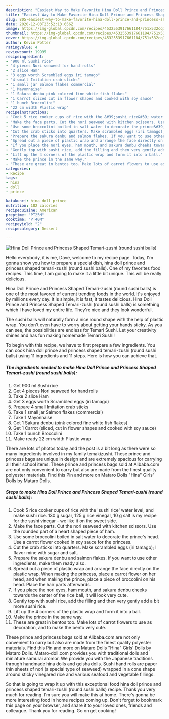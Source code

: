 ```yaml
---
description: "Easiest Way to Make Favorite Hina Doll Prince and Princess Shaped Temari-zushi (round sushi balls)"
title: "Easiest Way to Make Favorite Hina Doll Prince and Princess Shaped Temari-zushi (round sushi balls)"
slug: 805-easiest-way-to-make-favorite-hina-doll-prince-and-princess-shaped-temari-zushi-round-sushi-balls
date: 2020-12-03T23:52:13.656Z
image: https://img-global.cpcdn.com/recipes/4532553917661184/751x532cq70/hina-doll-prince-and-princess-shaped-temari-zushi-round-sushi-balls-recipe-main-photo.jpg
thumbnail: https://img-global.cpcdn.com/recipes/4532553917661184/751x532cq70/hina-doll-prince-and-princess-shaped-temari-zushi-round-sushi-balls-recipe-main-photo.jpg
cover: https://img-global.cpcdn.com/recipes/4532553917661184/751x532cq70/hina-doll-prince-and-princess-shaped-temari-zushi-round-sushi-balls-recipe-main-photo.jpg
author: Kevin Potter
ratingvalue: 4
reviewcount: 19995
recipeingredient:
- "900 ml Sushi rice"
- "4 pieces Nori seaweed for hand rolls"
- "2 slice Ham"
- "3 eggs worth Scrambled eggs iri tamago"
- "4 small Imitation crab sticks"
- "1 small jar Salmon flakes commercial"
- "1 Mayonnaise"
- "1 Sakura denbu pink colored fine white fish flakes"
- "1 Carrot sliced cut in flower shapes and cooked with soy sauce"
- "1 bunch Broccolini"
- "22 cm width Plastic wrap"
recipeinstructions:
- "Cook 5 rice cooker cups of rice with the &#39;sushi rice&#39; water level, and make sushi rice. 130 g sugar, 125 g rice vinegar, 10 g salt is my recipe for the sushi vinegar - we like it on the sweet side."
- "Make the face parts. Cut the nori seaweed with kitchen scissors. Use the rounded part of a heart shaped piece of ham."
- "Use some broccolini boiled in salt water to decorate the prince&#39;s head. Use a carrot flower cooked in soy sauce for the princess."
- "Cut the crab sticks into quarters. Make scrambled eggs (iri tamago); I flavor mine with sugar and salt."
- "Prepare the sakura denbu and salmon flakes. If you want to use other ingredients, make them ready also."
- "Spread out a piece of plastic wrap and arrange the face directly on the plastic wrap. When making the princess, place a carrot flower on her head, and when making the prince, place a piece of broccolini on his head. Place the hair parts afterwards."
- "If you place the nori eyes, ham mouth, and sakura denbu cheeks towards the center of the rice ball, it will look very cute."
- "Gently top with sushi rice, add the filling and then very gently add a bit more sushi rice."
- "Lift up the 4 corners of the plastic wrap and form it into a ball."
- "Make the prince in the same way."
- "These are great in bentos too. Make lots of carrot flowers to use as decoration, and to make the bento very cute."
categories:
- Recipe
tags:
- hina
- doll
- prince

katakunci: hina doll prince 
nutrition: 182 calories
recipecuisine: American
preptime: "PT25M"
cooktime: "PT40M"
recipeyield: "2"
recipecategory: Dessert

---
```



![Hina Doll Prince and Princess Shaped Temari-zushi (round sushi balls)](https://img-global.cpcdn.com/recipes/4532553917661184/751x532cq70/hina-doll-prince-and-princess-shaped-temari-zushi-round-sushi-balls-recipe-main-photo.jpg)

Hello everybody, it is me, Dave, welcome to my recipe page. Today, I'm gonna show you how to prepare a special dish, hina doll prince and princess shaped temari-zushi (round sushi balls). One of my favorites food recipes. This time, I am going to make it a little bit unique. This will be really delicious.

Hina Doll Prince and Princess Shaped Temari-zushi (round sushi balls) is one of the most favored of current trending foods in the world. It's enjoyed by millions every day. It is simple, it is fast, it tastes delicious. Hina Doll Prince and Princess Shaped Temari-zushi (round sushi balls) is something which I have loved my entire life. They're nice and they look wonderful.

The sushi balls will naturally form a nice round shape with the help of plastic wrap. You don&#39;t even have to worry about getting your hands sticky. As you can see, the possibilities are endless for Temari Sushi. Let your creativity shines and has fun making homemade Temari Sushi!


To begin with this recipe, we have to first prepare a few ingredients. You can cook hina doll prince and princess shaped temari-zushi (round sushi balls) using 11 ingredients and 11 steps. Here is how you can achieve that.

<!--inarticleads1-->

##### The ingredients needed to make Hina Doll Prince and Princess Shaped Temari-zushi (round sushi balls):

1. Get 900 ml Sushi rice
1. Get 4 pieces Nori seaweed for hand rolls
1. Take 2 slice Ham
1. Get 3 eggs worth Scrambled eggs (iri tamago)
1. Prepare 4 small Imitation crab sticks
1. Take 1 small jar Salmon flakes (commercial)
1. Take 1 Mayonnaise
1. Get 1 Sakura denbu (pink colored fine white fish flakes)
1. Get 1 Carrot (sliced, cut in flower shapes and cooked with soy sauce)
1. Take 1 bunch Broccolini
1. Make ready 22 cm width Plastic wrap


There are lots of photos today and the post is a bit long as there were so many ingredients involved in my family temakizushi. These prince and princess bags are unique in design and are extremely spacious for carrying all their school items. These prince and princess bags sold at Alibaba.com are not only convenient to carry but also are made from the finest quality polyester materials. Find this Pin and more on Mataro Dolls &#34;Hina&#34; Girls&#39; Dolls by Mataro Dolls. 

<!--inarticleads2-->

##### Steps to make Hina Doll Prince and Princess Shaped Temari-zushi (round sushi balls):

1. Cook 5 rice cooker cups of rice with the &#39;sushi rice&#39; water level, and make sushi rice. 130 g sugar, 125 g rice vinegar, 10 g salt is my recipe for the sushi vinegar - we like it on the sweet side.
1. Make the face parts. Cut the nori seaweed with kitchen scissors. Use the rounded part of a heart shaped piece of ham.
1. Use some broccolini boiled in salt water to decorate the prince&#39;s head. Use a carrot flower cooked in soy sauce for the princess.
1. Cut the crab sticks into quarters. Make scrambled eggs (iri tamago); I flavor mine with sugar and salt.
1. Prepare the sakura denbu and salmon flakes. If you want to use other ingredients, make them ready also.
1. Spread out a piece of plastic wrap and arrange the face directly on the plastic wrap. When making the princess, place a carrot flower on her head, and when making the prince, place a piece of broccolini on his head. Place the hair parts afterwards.
1. If you place the nori eyes, ham mouth, and sakura denbu cheeks towards the center of the rice ball, it will look very cute.
1. Gently top with sushi rice, add the filling and then very gently add a bit more sushi rice.
1. Lift up the 4 corners of the plastic wrap and form it into a ball.
1. Make the prince in the same way.
1. These are great in bentos too. Make lots of carrot flowers to use as decoration, and to make the bento very cute.


These prince and princess bags sold at Alibaba.com are not only convenient to carry but also are made from the finest quality polyester materials. Find this Pin and more on Mataro Dolls &#34;Hina&#34; Girls&#39; Dolls by Mataro Dolls. Mataro-doll.com provides you with traditional dolls and miniature samurai aromor. We provide you with the Japanese traditions through handmade hina dolls and geisha dolls. Sushi hand rolls are paper thin sheets of nori (a special type of seaweed) wrapped in a cone shape around sticky vinegared rice and various seafood and vegetable fillings. 

So that is going to wrap it up with this exceptional food hina doll prince and princess shaped temari-zushi (round sushi balls) recipe. Thank you very much for reading. I'm sure you will make this at home. There's gonna be more interesting food in home recipes coming up. Don't forget to bookmark this page on your browser, and share it to your loved ones, friends and colleague. Thank you for reading. Go on get cooking!

